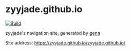 # zyyjade.github.io

[![Build](https://github.com/zyyjade/zyyjade.github.io/actions/workflows/generate.yml/badge.svg)](https://github.com/zyyjade/zyyjade.github.io/actions/workflows/generate.yml)

zyyjade's navigation site, generated by [gena](https://github.com/x1ah/gena)

Site address: https://zyyjade.github.io/zyyjade.github.io/